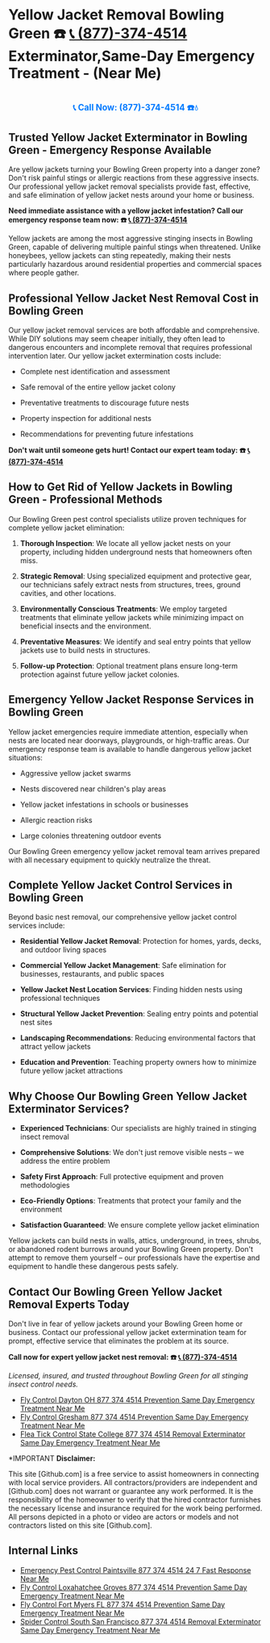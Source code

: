 # Yellow Jacket Removal Bowling Green ☎️ [📞 (877)-374-4514](https://pest-control-4514.netlify.app) Exterminator,Same-Day Emergency Treatment - (Near Me)
# 

<p align="center" style="font-size: 1.2em; font-weight: bold; margin: 20px 0;">
  <a href="https://pest-control-4514.netlify.app" target="_blank" style="color: #007BFF; text-decoration: none;">📞 Call Now: (877)-374-4514 ☎️💧</a>
</p>

## Trusted Yellow Jacket Exterminator in Bowling Green - Emergency Response Available

Are yellow jackets turning your Bowling Green property into a danger zone? Don't risk painful stings or allergic reactions from these aggressive insects. Our professional yellow jacket removal specialists provide fast, effective, and safe elimination of yellow jacket nests around your home or business.

**Need immediate assistance with a yellow jacket infestation? Call our emergency response team now: ☎️ [📞 (877)-374-4514](https://pest-control-4514.netlify.app)**

Yellow jackets are among the most aggressive stinging insects in Bowling Green, capable of delivering multiple painful stings when threatened. Unlike honeybees, yellow jackets can sting repeatedly, making their nests particularly hazardous around residential properties and commercial spaces where people gather.

## Professional Yellow Jacket Nest Removal Cost in Bowling Green

Our yellow jacket removal services are both affordable and comprehensive. While DIY solutions may seem cheaper initially, they often lead to dangerous encounters and incomplete removal that requires professional intervention later. Our yellow jacket extermination costs include:

- Complete nest identification and assessment

- Safe removal of the entire yellow jacket colony

- Preventative treatments to discourage future nests

- Property inspection for additional nests

- Recommendations for preventing future infestations

**Don't wait until someone gets hurt! Contact our expert team today: ☎️ [📞 (877)-374-4514](https://pest-control-4514.netlify.app)**

## How to Get Rid of Yellow Jackets in Bowling Green - Professional Methods

Our Bowling Green pest control specialists utilize proven techniques for complete yellow jacket elimination:

1. **Thorough Inspection**: We locate all yellow jacket nests on your property, including hidden underground nests that homeowners often miss.

2. **Strategic Removal**: Using specialized equipment and protective gear, our technicians safely extract nests from structures, trees, ground cavities, and other locations.

3. **Environmentally Conscious Treatments**: We employ targeted treatments that eliminate yellow jackets while minimizing impact on beneficial insects and the environment.

4. **Preventative Measures**: We identify and seal entry points that yellow jackets use to build nests in structures.

5. **Follow-up Protection**: Optional treatment plans ensure long-term protection against future yellow jacket colonies.

## Emergency Yellow Jacket Response Services in Bowling Green

Yellow jacket emergencies require immediate attention, especially when nests are located near doorways, playgrounds, or high-traffic areas. Our emergency response team is available to handle dangerous yellow jacket situations:

- Aggressive yellow jacket swarms

- Nests discovered near children's play areas

- Yellow jacket infestations in schools or businesses

- Allergic reaction risks

- Large colonies threatening outdoor events

Our Bowling Green emergency yellow jacket removal team arrives prepared with all necessary equipment to quickly neutralize the threat.

## Complete Yellow Jacket Control Services in Bowling Green

Beyond basic nest removal, our comprehensive yellow jacket control services include:

- **Residential Yellow Jacket Removal**: Protection for homes, yards, decks, and outdoor living spaces

- **Commercial Yellow Jacket Management**: Safe elimination for businesses, restaurants, and public spaces

- **Yellow Jacket Nest Location Services**: Finding hidden nests using professional techniques

- **Structural Yellow Jacket Prevention**: Sealing entry points and potential nest sites

- **Landscaping Recommendations**: Reducing environmental factors that attract yellow jackets

- **Education and Prevention**: Teaching property owners how to minimize future yellow jacket attractions

## Why Choose Our Bowling Green Yellow Jacket Exterminator Services?

- **Experienced Technicians**: Our specialists are highly trained in stinging insect removal

- **Comprehensive Solutions**: We don't just remove visible nests – we address the entire problem

- **Safety First Approach**: Full protective equipment and proven methodologies

- **Eco-Friendly Options**: Treatments that protect your family and the environment

- **Satisfaction Guaranteed**: We ensure complete yellow jacket elimination

Yellow jackets can build nests in walls, attics, underground, in trees, shrubs, or abandoned rodent burrows around your Bowling Green property. Don't attempt to remove them yourself – our professionals have the expertise and equipment to handle these dangerous pests safely.

## Contact Our Bowling Green Yellow Jacket Removal Experts Today

Don't live in fear of yellow jackets around your Bowling Green home or business. Contact our professional yellow jacket extermination team for prompt, effective service that eliminates the problem at its source.

**Call now for expert yellow jacket nest removal: ☎️ [📞 (877)-374-4514](https://pest-control-4514.netlify.app)**

*Licensed, insured, and trusted throughout Bowling Green for all stinging insect control needs.*


- [Fly Control Dayton OH 877 374 4514 Prevention Same Day Emergency Treatment Near Me](https://github.com/allyoucaneatsushiin/pest-control/blob/main/Fly-Control-Dayton-OH-877-374-4514-Prevention-Same-Day-Emergency-Treatment-Near-Me.md)
- [Fly Control Gresham 877 374 4514 Prevention Same Day Emergency Treatment Near Me](https://github.com/allyoucaneatsushiin/pest-control/blob/main/Fly-Control-Gresham-877-374-4514-Prevention-Same-Day-Emergency-Treatment-Near-Me.md)
- [Flea Tick Control State College 877 374 4514 Removal Exterminator Same Day Emergency Treatment Near Me](https://github.com/allyoucaneatsushiin/pest-control/blob/main/Flea-Tick-Control-State-College-877-374-4514-Removal-Exterminator-Same-Day-Emergency-Treatment-Near-Me.md)


*IMPORTANT **Disclaimer:**  

This site [Github.com] is a free service to assist homeowners in connecting with local service providers. All contractors/providers are independent and [Github.com] does not warrant or guarantee any work performed. It is the responsibility of the homeowner to verify that the hired contractor furnishes the necessary license and insurance required for the work being performed. All persons depicted in a photo or video are actors or models and not contractors listed on this site [Github.com].


## Internal Links
- [Emergency Pest Control Paintsville 877 374 4514 24 7 Fast Response Near Me](https://github.com/allyoucaneatsushiin/pest-control/blob/main/Emergency-Pest-Control-Paintsville-877-374-4514-24-7-Fast-Response-Near-Me.md)
- [Fly Control Loxahatchee Groves 877 374 4514 Prevention Same Day Emergency Treatment Near Me](https://github.com/allyoucaneatsushiin/pest-control/blob/main/Fly-Control-Loxahatchee-Groves-877-374-4514-Prevention-Same-Day-Emergency-Treatment-Near-Me.md)
- [Fly Control Fort Myers FL 877 374 4514 Prevention Same Day Emergency Treatment Near Me](https://github.com/allyoucaneatsushiin/pest-control/blob/main/Fly-Control-Fort-Myers-FL-877-374-4514-Prevention-Same-Day-Emergency-Treatment-Near-Me.md)
- [Spider Control South San Francisco 877 374 4514 Removal Exterminator Same Day Emergency Treatment Near Me](https://github.com/allyoucaneatsushiin/pest-control/blob/main/Spider-Control-South-San-Francisco-877-374-4514-Removal-Exterminator-Same-Day-Emergency-Treatment-Near-Me.md)
